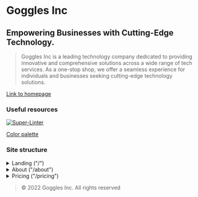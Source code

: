 # Goggles Inc

## Empowering Businesses with Cutting-Edge Technology.

> Goggles Inc is a leading technology company dedicated to providing innovative and comprehensive solutions across a wide range of tech services. As a one-stop shop, we offer a seamless experience for individuals and businesses seeking cutting-edge technology solutions.

[Link to homepage](https://gogglesinc.github.io)

### Useful resources

[![Super-Linter](https://github.com/gogglesinc/gogglesinc.github.io/actions/workflows/superlinter.yml/badge.svg)](https://github.com/marketplace/actions/super-linter)


[Color palette](https://www.realtimecolors.com/?colors=ccd5ff-00020a-6b86ff-12268c-2749f1&fonts=Inter-Inter)

### Site structure

<details>
<summary>Landing ("/")</summary>
<pre>
Landing Page
├── Hero
│   ├── Empowering Businesses with Cutting-Edge Technology
│   └── Banner
│       └── All Your Tech Needs in One Place with Our Cutting-Edge Solutions
├── TrustedByTeams
│   ├── Mozilla
│   ├── IBM
│   ├── 1Password
│   ├── Oracle
│   └── GitHub Next
├── Features
│   ├── Cloud Computing
│   ├── Data Analytics
│   ├── AI & Machine Learning
│   ├── Cybersecurity
│   ├── Custom Software Development
│   └── CMS Development Platforms
├── Stats
│   ├── 500,000+ Developers
│   ├── 100,000+ Organizations
│   └── 99.99% Uptime
├── Testimonials
│   ├── John Doe
│   │   └── "GogglesInc team's expertise in cloud computing solutions has been invaluable to our business. Their ability to scale our infrastructure seamlessly has enabled us to achieve significant growth."
│   ├── Jane Smith
│   │   └── "I was impressed by GogglesInc's ability to provide a customized solution that perfectly met our unique needs. Their team was knowledgeable, responsive, and always willing to go the extra mile."
│   ├── Alex Lee
│   │   └── "GogglesInc's AI & Machine Learning services have revolutionized our operations. Their insights and predictions have helped us make data-driven decisions that have significantly improved our bottom line."
│   ├── Sarah Kim
│   │   └── "The cybersecurity services provided by GogglesInc have given us peace of mind. Their team is always on top of the latest threats and has helped us protect our sensitive data."
│   ├── David Chen
│   │   └── "GogglesInc's custom software development team was able to create a solution that exceeded our expectations. Their attention to detail and commitment to quality were exceptional."
│   ├── Emily Wang
│   │   └── "I've been using GogglesInc's CMS platform for years, and I couldn't be happier. It's easy to use, highly customizable, and has helped us streamline our content management process."
│   ├── Michael Johnson
│   │   └── "GogglesInc's cloud computing solutions have allowed us to reduce our IT costs and improve our scalability. I highly recommend their services."
│   ├── Olivia Taylor
│   │   └── "The GogglesInc team was extremely helpful in guiding us through the process of migrating our data to the cloud. Their expertise and support were invaluable."
│   ├── Noah Brown
│   │   └── "I've been working with GogglesInc for years, and I've always been impressed by their professionalism and commitment to customer satisfaction."
│   ├── Sophia Martinez
│   │   └── "GogglesInc's AI & Machine Learning capabilities have enabled us to develop innovative new products and services. Their expertise has been instrumental to our success."
│   ├── Ethan Davis
│   │   └── "GogglesInc's team went above and beyond to ensure that our project was completed on time and within budget. Their dedication and hard work are truly commendable."
│   ├── Maria Garcia
│   │   └── "GogglesInc has been a true partner in helping us grow our business. Their team is always responsive and willing to go the extra mile to ensure our success."
│   ├── Thomas Baker
│   │   └── "I've been working with GogglesInc for years, and I've always been impressed by their technical expertise and innovative solutions."
│   ├── Ashley Clark
│   │   └── "The GogglesInc team is always available to answer our questions and provide support. Their customer service is top-notch."
│   ├── Christopher Lee
│   │   └── "GogglesInc's pricing is very competitive, and their services have exceeded our expectations. I would highly recommend them to other businesses."
│   ├── Jennifer Lin
│   │   └── "GogglesInc has helped us streamline our operations and improve our efficiency. Their solutions have been a game-changer for our business."
│   ├── Daniel Lee
│   │   └── "GogglesInc's team was able to quickly understand our complex needs and provide a tailored solution that met our requirements exactly."
│   ├── Emily Johnson
│   │   └── "I've been using GogglesInc's services for years, and I've always been impressed by their commitment to customer satisfaction. They always go the extra mile to ensure we are happy with their services."
│   ├── Olivia Smith
│   │   └── "GogglesInc's AI & Machine Learning capabilities have helped us gain valuable insights into our customer data. This has allowed us to make more informed business decisions."
│   ├── Noah Carter
│   │   └── "The GogglesInc team is always available to provide support and guidance. Their expertise has been invaluable to our business."
│   ├── Sophia Davis
│   │   └── "I've been using GogglesInc's cybersecurity services for years, and I've never had a security breach. Their team is always on top of the latest threats and has helped us protect our sensitive data."
│   ├── Ethan Baker
│   │   └── "GogglesInc's cloud computing solutions have allowed us to scale our business without having to worry about managing our own infrastructure. This has saved us time and money."
│   ├── William Hill
│   │   └── "GogglesInc's team has been incredibly helpful in guiding us through the process of migrating our IT infrastructure to the cloud. Their expertise and support were invaluable."
│   ├── Sarah Johnson
│   │   └── "I've been impressed by GogglesInc's ability to deliver results on time and within budget. Their team is always professional and efficient."
│   ├── Alex Smith
│   │   └── "GogglesInc's AI & Machine Learning solutions have helped us gain a competitive edge in our industry. Their expertise has been instrumental to our success."
│   ├── Emily Davis
│   │   └── "I've been using GogglesInc's cybersecurity services for years, and I've always felt confident in the security of my data. Their team is always up-to-date on the latest threats and takes proactive measures to protect our systems."
│   ├── Michael Lee
│   │   └── "GogglesInc's custom software development team was able to create a solution that perfectly met our specific needs. Their attention to detail and commitment to quality were exceptional."
│   ├── Olivia Carter
│   │   └── "I've been using GogglesInc's CMS platform for years, and I love how easy it is to use and customize. It has helped us streamline our content management process and improve our website's performance."
│   └── Noah Hill
│       └── "GogglesInc's cloud computing solutions have allowed us to reduce our IT costs and improve our scalability. I highly recommend their services to any business looking to modernize their technology infrastructure."
├── FAQs
│   ├── What services do you offer?
│   │   └── We offer a wide range of technology services, including cloud computing, data analytics, AI & machine learning, cybersecurity, custom software development, and CMS development platforms.
│   ├── How do I get started?
│   │   └── To get started, you can contact our sales team for a consultation. We will work with you to understand your specific needs and recommend the best solutions for your business.
│   ├── What is your pricing structure?
│   │   └── Our pricing is flexible and tailored to your specific requirements. We offer a variety of pricing plans, including a free plan, a Starter plan, a Pro plan, and an Enterprise plan.
│   ├── Do you offer customization options?
│   │   └── Yes, we offer customization options for many of our services, including our CMS development platforms. Our team of experts can work with you to create a tailored solution that meets your unique needs.
│   ├── What is your uptime guarantee?
│   │   └── We guarantee 99.99% uptime for our cloud computing services. This means that your applications will be available 24/7, ensuring minimal downtime.
│   └── How do I contact your support team?
│       └── You can contact our support team by email, phone, or live chat. Our team is available 24/7 to assist you with any questions or issues you may have.
├── CTA (Call to Action)
│   └── Get Started Now
└── Footer
</pre>
</details>

<details>
<summary>About ("/about")</summary>
<pre>About Page</pre>
</details>

<details>
<summary>Pricing ("/pricing")</summary>
<pre>
  Pricing Page
  ├── Pricing Plans
  │   ├── Free: $0/month
  │   │   └── Basic features (limited storage, basic support)
  │   ├── Starter: $29/month
  │   │   ├── Increased storage (200GB)
  │   │   └── Priority email and chat support
  │   ├── Pro: $99/month
  │   │   ├── Advanced features (custom domain, integration with popular tools)
  │   │   ├── Dedicated account manager
  │   │   └── 24/7 phone support
  │   └── Enterprise: $299/month
  │        ├── Custom solutions
  │        ├── Enterprise-grade support (priority access to new features)
  │        ├── Unlimited storage
  │        └── Priority technical support
  ├── Compare Plans
  ├── FAQs
  └── Footer
</pre>
</details>

> © 2022 Goggles Inc. All rights reserved
